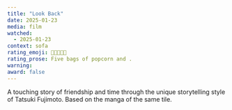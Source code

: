 ```yaml
---
title: "Look Back"
date: 2025-01-23
media: film
watched:
  - 2025-01-23
context: sofa
rating_emoji: 🍿🍿🍿🍿🍿
rating_prose: Five bags of popcorn and .
warning:
award: false
---
```


A touching story of friendship and time  through the unique storytelling style of Tatsuki Fujimoto. Based on the manga of the same tile.
